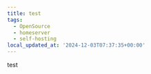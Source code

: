 ```yaml
---
title: test
tags:
  - OpenSource
  - homeserver
  - self-hosting
local_updated_at: '2024-12-03T07:37:35+00:00'
---
```


test
